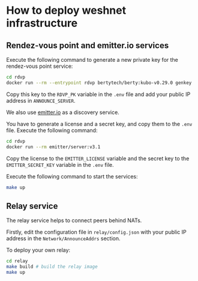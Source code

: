 # How to deploy weshnet infrastructure

## Rendez-vous point and emitter.io services

Execute the following command to generate a new private key for the rendez-vous point service:

```sh
cd rdvp
docker run --rm --entrypoint rdvp bertytech/berty:kubo-v0.29.0 genkey
```

Copy this key to the `RDVP_PK` variable in the `.env` file and add your public IP address in `ANNOUNCE_SERVER`.

We also use [emitter.io](https://emitter.io/) as a discovery service.

You have to generate a license and a secret key, and copy them to the `.env` file. Execute the following command:

```sh
cd rdvp
docker run --rm emitter/server:v3.1
```

Copy the license to the `EMITTER_LICENSE` variable and the secret key to the `EMITTER_SECRET_KEY` variable in the `.env` file.

Execute the following command to start the services:

```sh
make up
```

## Relay service

The relay service helps to connect peers behind NATs.

Firstly, edit the configuration file in `relay/config.json` with your public IP address in the `Network/AnnounceAddrs` section.

To deploy your own relay:

```sh
cd relay
make build # build the relay image
make up
```
